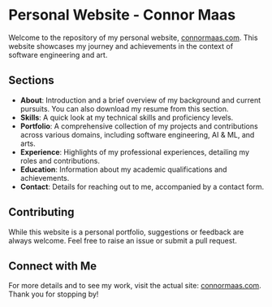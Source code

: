 # Personal Website - Connor Maas

Welcome to the repository of my personal website, 
[connormaas.com](https://connormaas.com). This website showcases my journey and 
achievements in the context of software engineering and art.

## Sections

- **About**: Introduction and a brief overview of my background and current 
pursuits. You can also download my resume from this section.
- **Skills**: A quick look at my technical skills and proficiency levels.
- **Portfolio**: A comprehensive collection of my projects and contributions 
across various domains, including software engineering, AI & ML, and arts.
- **Experience**: Highlights of my professional experiences, detailing my roles 
and contributions.
- **Education**: Information about my academic qualifications and achievements.
- **Contact**: Details for reaching out to me, accompanied by a contact form.

## Contributing

While this website is a personal portfolio, suggestions or feedback are always 
welcome. Feel free to raise an issue or submit a pull request.

## Connect with Me

For more details and to see my work, visit the actual site: 
[connormaas.com](https://connormaas.com). Thank you for stopping by!

